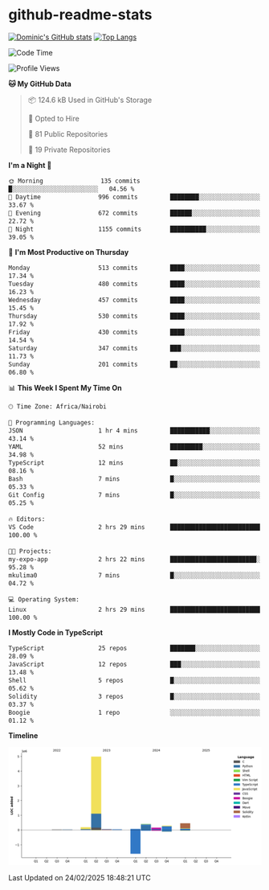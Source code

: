 # github-readme-stats
[![Dominic's GitHub stats](https://github-readme-stats.vercel.app/api?username=Domengo&show_icons=true)](https://github.com/anuraghazra/github-readme-stats)
[![Top Langs](https://github-readme-stats.vercel.app/api/top-langs/?username=Domengo&show_icons=true)](https://github.com/Domengo/github-readme-stats)

<!--START_SECTION:waka-->
![Code Time](http://img.shields.io/badge/Code%20Time-1%2C017%20hrs%2016%20mins-blue)

![Profile Views](http://img.shields.io/badge/Profile%20Views-3-blue)

**🐱 My GitHub Data** 

> 📦 124.6 kB Used in GitHub's Storage 
 > 
> 💼 Opted to Hire
 > 
> 📜 81 Public Repositories 
 > 
> 🔑 19 Private Repositories 
 > 
**I'm a Night 🦉** 

```text
🌞 Morning                135 commits         █░░░░░░░░░░░░░░░░░░░░░░░░   04.56 % 
🌆 Daytime                996 commits         ████████░░░░░░░░░░░░░░░░░   33.67 % 
🌃 Evening                672 commits         ██████░░░░░░░░░░░░░░░░░░░   22.72 % 
🌙 Night                  1155 commits        ██████████░░░░░░░░░░░░░░░   39.05 % 
```
📅 **I'm Most Productive on Thursday** 

```text
Monday                   513 commits         ████░░░░░░░░░░░░░░░░░░░░░   17.34 % 
Tuesday                  480 commits         ████░░░░░░░░░░░░░░░░░░░░░   16.23 % 
Wednesday                457 commits         ████░░░░░░░░░░░░░░░░░░░░░   15.45 % 
Thursday                 530 commits         ████░░░░░░░░░░░░░░░░░░░░░   17.92 % 
Friday                   430 commits         ████░░░░░░░░░░░░░░░░░░░░░   14.54 % 
Saturday                 347 commits         ███░░░░░░░░░░░░░░░░░░░░░░   11.73 % 
Sunday                   201 commits         ██░░░░░░░░░░░░░░░░░░░░░░░   06.80 % 
```


📊 **This Week I Spent My Time On** 

```text
🕑︎ Time Zone: Africa/Nairobi

💬 Programming Languages: 
JSON                     1 hr 4 mins         ███████████░░░░░░░░░░░░░░   43.14 % 
YAML                     52 mins             █████████░░░░░░░░░░░░░░░░   34.98 % 
TypeScript               12 mins             ██░░░░░░░░░░░░░░░░░░░░░░░   08.16 % 
Bash                     7 mins              █░░░░░░░░░░░░░░░░░░░░░░░░   05.33 % 
Git Config               7 mins              █░░░░░░░░░░░░░░░░░░░░░░░░   05.25 % 

🔥 Editors: 
VS Code                  2 hrs 29 mins       █████████████████████████   100.00 % 

🐱‍💻 Projects: 
my-expo-app              2 hrs 22 mins       ████████████████████████░   95.28 % 
mkulima0                 7 mins              █░░░░░░░░░░░░░░░░░░░░░░░░   04.72 % 

💻 Operating System: 
Linux                    2 hrs 29 mins       █████████████████████████   100.00 % 
```

**I Mostly Code in TypeScript** 

```text
TypeScript               25 repos            ███████░░░░░░░░░░░░░░░░░░   28.09 % 
JavaScript               12 repos            ███░░░░░░░░░░░░░░░░░░░░░░   13.48 % 
Shell                    5 repos             █░░░░░░░░░░░░░░░░░░░░░░░░   05.62 % 
Solidity                 3 repos             █░░░░░░░░░░░░░░░░░░░░░░░░   03.37 % 
Boogie                   1 repo              ░░░░░░░░░░░░░░░░░░░░░░░░░   01.12 % 
```



**Timeline**

![Lines of Code chart](https://raw.githubusercontent.com/Domengo/Domengo/main/assets/bar_graph.png)


 Last Updated on 24/02/2025 18:48:21 UTC
<!--END_SECTION:waka-->


